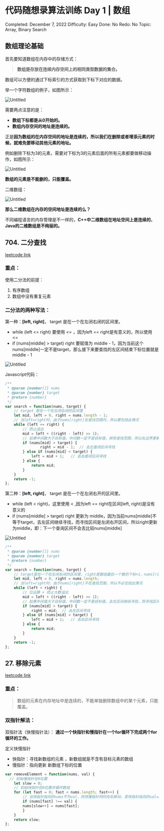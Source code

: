 # 代码随想录算法训练 Day 1 | 数组

Completed: December 7, 2022
Difficulty: Easy
Done: No
Redo: No
Topic: Array, Binary Search

## ****数组理论基础****

首先要知道数组在内存中的存储方式：

> **数组是存放在连续内存空间上的相同类型数据的集合。**
> 

数组可以方便的通过下标索引的方式获取到下标下对应的数据。

举一个字符数组的例子，如图所示：

![Untitled](%E4%BB%A3%E7%A0%81%E9%9A%8F%E6%83%B3%E5%BD%95%E7%AE%97%E6%B3%95%E8%AE%AD%E7%BB%83%20Day%201%20%E6%95%B0%E7%BB%84%20b1f1f797dbea4d4280ceadc4781701db/Untitled.png)

需要两点注意的是：

- **数组下标都是从0开始的。**
- **数组内存空间的地址是连续的。**

正是**因为数组的在内存空间的地址是连续的，所以我们在删除或者增添元素的时候，就难免要移动其他元素的地址。**

例如删除下标为3的元素，需要对下标为3的元素后面的所有元素都要做移动操作，如图所示：

![Untitled](%E4%BB%A3%E7%A0%81%E9%9A%8F%E6%83%B3%E5%BD%95%E7%AE%97%E6%B3%95%E8%AE%AD%E7%BB%83%20Day%201%20%E6%95%B0%E7%BB%84%20b1f1f797dbea4d4280ceadc4781701db/Untitled%201.png)

**数组的元素是不能删的，只能覆盖。**

二维数组：

![Untitled](%E4%BB%A3%E7%A0%81%E9%9A%8F%E6%83%B3%E5%BD%95%E7%AE%97%E6%B3%95%E8%AE%AD%E7%BB%83%20Day%201%20%E6%95%B0%E7%BB%84%20b1f1f797dbea4d4280ceadc4781701db/Untitled%202.png)

**那么二维数组在内存的空间地址是连续的么？**

不同编程语言的内存管理是不一样的，**C++中二维数组在地址空间上是连续的**。**Java的二维数组是不绚丽的。**

## ****704. 二分查找****

[leetcode link](https://leetcode.cn/problems/binary-search/)

### 重点：

使用二分法的前提：

1. 有序数组
2. 数组中没有重复元素

### 二分法的两种写法：

第一种：**[left, right]**， target 是在一个在左闭右闭的区间里。

- while (left <= right) 要使用 <= ，因为left == right是有意义的，所以使用 <=
- if (nums[middle] > target) right 要赋值为 middle - 1，因为当前这个nums[middle]一定不是target，那么接下来要查找的左区间结束下标位置就是 middle - 1

![Untitled](%E4%BB%A3%E7%A0%81%E9%9A%8F%E6%83%B3%E5%BD%95%E7%AE%97%E6%B3%95%E8%AE%AD%E7%BB%83%20Day%201%20%E6%95%B0%E7%BB%84%20b1f1f797dbea4d4280ceadc4781701db/Untitled%203.png)

Javascript代码：

```jsx
/**
 * @param {number[]} nums
 * @param {number} target
 * @return {number}
 */
var search = function(nums, target) {
    // target 是在一个在左闭右闭的区间里
    let mid, left = 0, right = nums.length - 1;
    // 当left=right时，由于nums[right]在查找范围内，所以要包括此情况
    while (left <= right) {
        // 防止溢出
        mid = left + ((right - left) >> 1);
        // 如果中间数大于目标值，中间数一定不是目标值，排除查找范围，所以右边界更新为mid-1
        if (nums[mid] > target) {
	            right = mid - 1;  // 去左面闭区间寻找
        } else if (nums[mid] < target) {
            left = mid + 1;   // 去右面闭区间寻找
        } else {
            return mid;
        }
    }
    return -1;
};
```

第二种：**[left, right]**， target 是在一个在左闭右开的区间里。

- while (left < right)，这里使用 < ,因为left == right在区间[left, right)是没有意义的
- if (nums[middle] > target) right 更新为 middle，因为当前nums[middle]不等于target，去左区间继续寻找，而寻找区间是左闭右开区间，所以right更新为middle，即：下一个查询区间不会去比较nums[middle]

![Untitled](%E4%BB%A3%E7%A0%81%E9%9A%8F%E6%83%B3%E5%BD%95%E7%AE%97%E6%B3%95%E8%AE%AD%E7%BB%83%20Day%201%20%E6%95%B0%E7%BB%84%20b1f1f797dbea4d4280ceadc4781701db/Untitled%204.png)

```jsx
/**
 * @param {number[]} nums
 * @param {number} target
 * @return {number}
 */
var search = function(nums, target) {
    // target是在一个在左闭右闭的区间里, right是数组最后一个数的下标+1，nums[right]不在查找范围内
    let mid, left = 0, right = nums.length;
    // 当left=right时，由于nums[right]不在查找范围，所以不必包括此情况
    while (left < right) {
        // 位运算 + 防止大数溢出
        mid = left + ((right - left) >> 1);
        // 如果中间值大于目标值，中间数一定不是目标值，去左区间继续寻找，而寻找区间是左闭右开区间，所以将右边界更新为中间值
        if (nums[mid] > target) {
            right = mid;  // 去左区间寻找
        } else if (nums[mid] < target) {
            left = mid + 1;   // 去右区间寻找
        } else {
            return mid;
        }
    }
    return -1;
};
```

## 27. 移除元素

[leetcode link](https://leetcode.cn/problems/remove-element/)

### 重点：

> 数组的元素在内存地址中是连续的，不能单独删除数组中的某个元素，只能覆盖。
> 

### 双指针解法：

双指针法（快慢指针法）： **通过一个快指针和慢指针在一个for循环下完成两个for循环的工作。**

定义快慢指针

- 快指针：寻找新数组的元素 ，新数组就是不含有目标元素的数组
- 慢指针：指向更新 新数组下标的位置

```jsx
var removeElement = function(nums, val) {
  // 初始慢指针在0位置
	let slow = 0;
	// 初始快指针在0位置并循环数组
	for (let fast = 0; fast < nums.length; fast++) { 
		// 当快指针指向的nums不为val，则快慢指针同时向右移动，若快指针指向的val=nums, 快指针向右移动，慢指针不动
		if (nums[fast] !== val) {
		nums[slow++] = nums[fast];
		}
	}
	return slow;
};
```